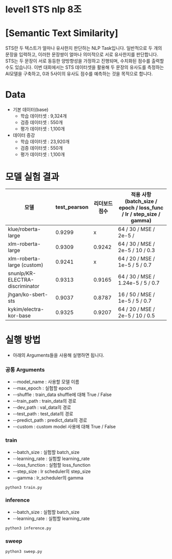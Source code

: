 # level1 STS nlp 8조 

# [Semantic Text Similarity]
STS란 두 텍스트가 얼마나 유사한지 판단하는 NLP Task입니다. 일반적으로 두 개의 문장을 입력하고, 이러한 문장쌍이 얼마나 의미적으로 서로 유사한지를 판단합니다. STS는 두 문장이 서로 동등한 양방향성을 가정하고 진행되며, 수치화된 점수를 출력할 수도 있습니다. 이번 대회에서는 STS 데이터셋을 활용해 두 문장의 유사도를 측정하는 AI모델을 구축하고, 0과 5사이의 유사도 점수를 예측하는 것을 목적으로 합니다.

# Data
- 기본 데이터(base)
    - 학습 데이터셋 : 9,324개
    - 검증 데이터셋 : 550개
    - 평가 데이터셋 : 1,100개
- 데이터 증강
    - 학습 데이터셋 : 23,920개
    - 검증 데이터셋 : 550개
    - 평가 데이터셋 : 1,100개

# 모델 실험 결과
|모델|test_pearson|리더보드 점수|적용 사항(batch_size / epoch / loss_func / lr / step_size / gamma)|
| --- | --- | --- | --- |
| klue/roberta-large | 0.9299 | x | 64 / 30 / MSE / 2e-5 /  |
| xlm-roberta-large | 0.9309 | 0.9242 | 64 / 30 / MSE / 2e-5 / 10 / 0.3 |
| xlm-roberta-large (custom) | 0.9241 | x | 64 / 20 / MSE / 1e-5 / 5 / 0.7 |
| snunlp/KR-ELECTRA-discriminator | 0.9313 | 0.9165 | 64 / 30 / MSE / 1.24e-5 / 5 / 0.7 |
| jhgan/ko-sbert-sts | 0.9037 | 0.8787 | 16 / 50 / MSE / 1e-5 / 5 / 0.7 |
| kykim/electra-kor-base | 0.9325 | 0.9207 | 64 / 20 / MSE / 2e-5 / 10 / 0.5 |

# 실행 방법
- 아래의 Arguments들을 사용해 실행하면 됩니다.
### 공통 Arguments
- --model_name : 사용할 모델 이름
- --max_epoch : 실험할 epoch
- --shuffle : train_data shuffle에 대해 True / False
- --train_path : train_data의 경로
- --dev_path : val_data의 경로
- --test_path : test_data의 경로
- --predict_path : predict_data의 경로
- --custom : custom model 사용에 대해 True / False
### train
- --batch_size : 실험할 batch_size
- --learning_rate : 실험할 learning_rate
- --loss_function : 실험할 loss_function
- --step_size : lr scheduler의 step_size
- --gamma : lr_scheduler의 gamma
```
python3 train.py
```

### inference
- --batch_size : 실험할 batch_size
- --learning_rate : 실험할 learning_rate
```
python3 inference.py
```

### sweep
```
python3 sweep.py
```